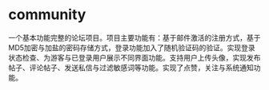 # community 
 一个基本功能完整的论坛项目。项目主要功能有：基于邮件激活的注册方式，基于MD5加密与加盐的密码存储方式，登录功能加入了随机验证码的验证。实现登录状态检查、为游客与已登录用户展示不同界面功能。支持用户上传头像，实现发布帖子、评论帖子、发送私信与过滤敏感词等功能。实现了点赞，关注与系统通知功能。

